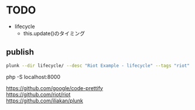 # TODO
- lifecycle
  - this.update()のタイミング



## publish

```sh
plunk --dir lifecycle/ --desc "Riot Example - lifecycle" --tags "riot"
```


php -S localhost:8000




https://github.com/google/code-prettify  
https://github.com/riot/riot  
https://github.com/iliakan/plunk